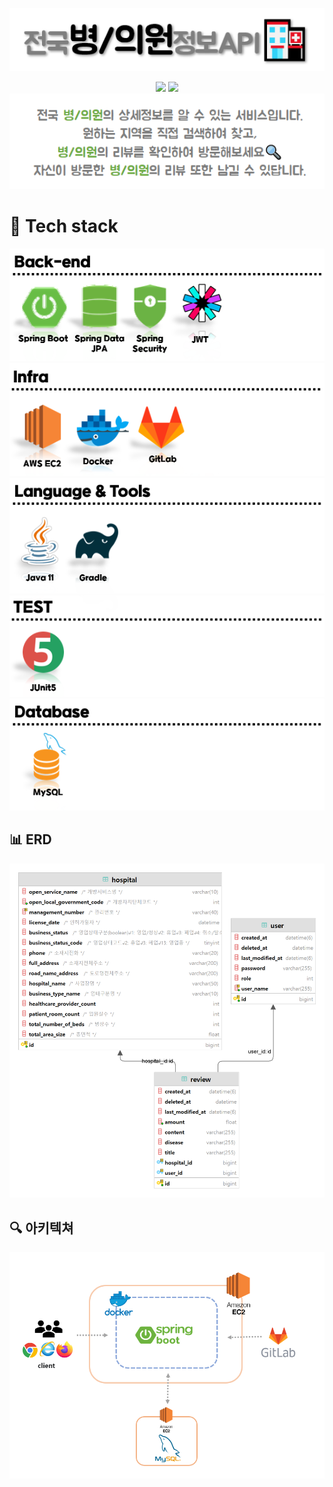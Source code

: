 <div align="center">

![](img/전국병의원정보API_title.png)    

<a href="http://ec2-13-209-66-87.ap-northeast-2.compute.amazonaws.com:8081/swagger-ui/"><img src="https://img.shields.io/badge/swagger-4285F4?style=flat&logo=Google Chrome&logoColor=white" /></a>
<a href="http://ec2-13-209-66-87.ap-northeast-2.compute.amazonaws.com:8081/home"><img src="https://img.shields.io/badge/national_hospitals-83B81A?style=flat&logo=Google Chrome&logoColor=white" /></a>    
![](img/전국병의원정보API_content.png)
</div>

# 📌 Tech stack

![](img/back_end.png)     
![](img/infra.png)    
![](img/tools.png)    
![](img/test.png)    
![](img/database.png)

## 📊 ERD
![](img/전국병의원정보_erd.png)

## 🔍 아키텍쳐
![](img/전국병의원정보_아키텍쳐.png)